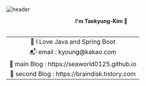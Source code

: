 ![header](https://capsule-render.vercel.app/api?type=waving&color=timeGradient&height=280&text=We!come&animation=fadeIn)
<div align="center">

<b>I'm Taekyung-Kim<b> 👋<br><br>

<table style="text-align: center;">
    <tr>
        <td>🌱 I Love Java and Spring Boot</td>           
    </tr>
    <tr>
        <td>📬 email : kyoung@kakao.com<br></td>           
    </tr>
    <tr>
        <td>🌠 main Blog : https://seaworld0125.github.io<br></td>           
    </tr>
    <tr>
        <td>🌌 second Blog : https://braindisk.tistory.com<br></td>           
    </tr>
</table>
</div>

